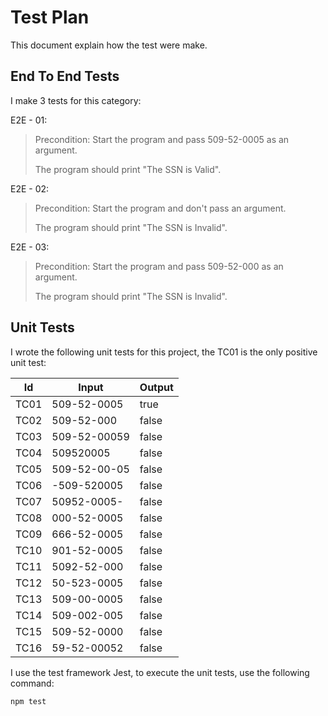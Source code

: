 # Test Plan
This document explain how the test were make.

## End To End Tests
I make 3 tests for this category:

E2E - 01:
> Precondition: Start the program and pass 509-52-0005 as an argument.
>
> The program should print "The SSN is Valid".

E2E - 02:
> Precondition: Start the program and don't pass an argument.
> 
> The program should print "The SSN is Invalid".

E2E - 03:
> Precondition: Start the program and pass 509-52-000 as an argument.
>
> The program should print "The SSN is Invalid".

## Unit Tests
I wrote the following unit tests for this project, the TC01 is the only positive unit test:

| Id | Input | Output |
| --- | --- | --- |
| TC01 | 509-52-0005 | true |
| TC02 | 509-52-000 | false |
| TC03 | 509-52-00059 | false |
| TC04 | 509520005 | false |
| TC05 | 509-52-00-05 | false |
| TC06 | -509-520005 | false |
| TC07 | 50952-0005- | false |
| TC08 | 000-52-0005 | false |
| TC09 | 666-52-0005 | false |
| TC10 | 901-52-0005 | false |
| TC11 | 5092-52-000 | false |
| TC12 | 50-523-0005 | false |
| TC13 | 509-00-0005 | false |
| TC14 | 509-002-005 | false |
| TC15 | 509-52-0000 | false |
| TC16 | 59-52-00052 | false |

I use the test framework Jest, to execute the unit tests, use the following command:
```
npm test
```
